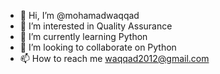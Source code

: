 - 👋 Hi, I’m @mohamadwaqqad
- 👀 I’m interested in Quality Assurance
- 🌱 I’m currently learning Python
- 💞️ I’m looking to collaborate on Python
- 📫 How to reach me waqqad2012@gmail.com

<!---
mohamadwaqqad/mohamadwaqqad is a ✨ special ✨ repository because its `README.md` (this file) appears on your GitHub profile.
You can click the Preview link to take a look at your changes.
--->
